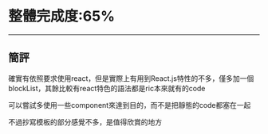 # 整體完成度:65%
- - -
## 簡評
  確實有依照要求使用react，但是實際上有用到React.js特性的不多，僅多加一個blockList，其餘比較有react特色的語法都是ric本來就有的code

  可以嘗試多使用一些component來達到目的，而不是把靜態的code都塞在一起

  不過抄寫模板的部分感覺不多，是值得欣賞的地方
